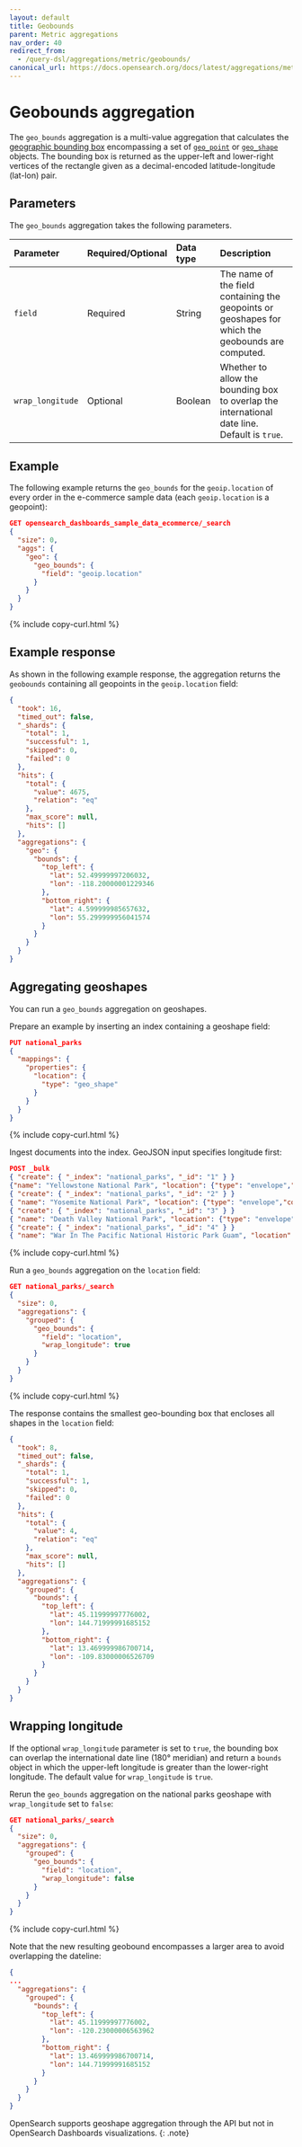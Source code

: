 ```yaml
---
layout: default
title: Geobounds
parent: Metric aggregations
nav_order: 40
redirect_from:
  - /query-dsl/aggregations/metric/geobounds/
canonical_url: https://docs.opensearch.org/docs/latest/aggregations/metric/geobounds/
---
```


# Geobounds aggregation

The `geo_bounds` aggregation is a multi-value aggregation that calculates the [geographic bounding box](https://docs.ogc.org/is/12-063r5/12-063r5.html#30) encompassing a set of [`geo_point`]({{site.url}}{{site.baseurl}}/field-types/supported-field-types/geo-point/) or [`geo_shape`]({{site.url}}{{site.baseurl}}/field-types/supported-field-types/geo-shape/) objects. The bounding box is returned as the upper-left and lower-right vertices of the rectangle given as a decimal-encoded latitude-longitude (lat-lon) pair.

## Parameters

The `geo_bounds` aggregation takes the following parameters.

| Parameter        | Required/Optional | Data type      | Description |
| :--              | :--               | :--            | :--         |
| `field`          | Required          | String         | The name of the field containing the geopoints or geoshapes for which the geobounds are computed. |
| `wrap_longitude` | Optional          | Boolean        | Whether to allow the bounding box to overlap the international date line. Default is `true`. |

## Example

The following example returns the `geo_bounds` for the `geoip.location` of every order in the e-commerce sample data (each `geoip.location` is a geopoint):

```json
GET opensearch_dashboards_sample_data_ecommerce/_search
{
  "size": 0,
  "aggs": {
    "geo": {
      "geo_bounds": {
        "field": "geoip.location"
      }
    }
  }
}
```
{% include copy-curl.html %}

## Example response

As shown in the following example response, the aggregation returns the `geobounds` containing all geopoints in the `geoip.location` field:

```json
{
  "took": 16,
  "timed_out": false,
  "_shards": {
    "total": 1,
    "successful": 1,
    "skipped": 0,
    "failed": 0
  },
  "hits": {
    "total": {
      "value": 4675,
      "relation": "eq"
    },
    "max_score": null,
    "hits": []
  },
  "aggregations": {
    "geo": {
      "bounds": {
        "top_left": {
          "lat": 52.49999997206032,
          "lon": -118.20000001229346
        },
        "bottom_right": {
          "lat": 4.599999985657632,
          "lon": 55.299999956041574
        }
      }
    }
  }
}
```

## Aggregating geoshapes

You can run a `geo_bounds` aggregation on geoshapes.

Prepare an example by inserting an index containing a geoshape field:

```json
PUT national_parks
{
  "mappings": {
    "properties": {
      "location": {
        "type": "geo_shape"
      }
    }
  }
}
```
{% include copy-curl.html %}

Ingest documents into the index. GeoJSON input specifies longitude first:

```json
POST _bulk
{ "create": { "_index": "national_parks", "_id": "1" } }
{"name": "Yellowstone National Park", "location": {"type": "envelope","coordinates": [ [-111.15, 45.12], [-109.83, 44.12] ]}}
{ "create": { "_index": "national_parks", "_id": "2" } }
{ "name": "Yosemite National Park", "location": {"type": "envelope","coordinates": [ [-120.23, 38.16], [-119.05, 37.45] ]} }
{ "create": { "_index": "national_parks", "_id": "3" } }
{ "name": "Death Valley National Park", "location": {"type": "envelope","coordinates": [ [-117.34, 37.01], [-116.38, 36.25] ]} }
{ "create": { "_index": "national_parks", "_id": "4" } }
{ "name": "War In The Pacific National Historic Park Guam", "location": {"type": "point","coordinates": [144.72, 13.47]} }
```
{% include copy-curl.html %}

Run a `geo_bounds` aggregation on the `location` field:

```json
GET national_parks/_search
{
  "size": 0,
  "aggregations": {
    "grouped": {
      "geo_bounds": {
        "field": "location",
        "wrap_longitude": true
      }
    }
  }
}
```
{% include copy-curl.html %}

The response contains the smallest geo-bounding box that encloses all shapes in the `location` field:

```json
{
  "took": 8,
  "timed_out": false,
  "_shards": {
    "total": 1,
    "successful": 1,
    "skipped": 0,
    "failed": 0
  },
  "hits": {
    "total": {
      "value": 4,
      "relation": "eq"
    },
    "max_score": null,
    "hits": []
  },
  "aggregations": {
    "grouped": {
      "bounds": {
        "top_left": {
          "lat": 45.11999997776002,
          "lon": 144.71999991685152
        },
        "bottom_right": {
          "lat": 13.469999986700714,
          "lon": -109.83000006526709
        }
      }
    }
  }
}
```

## Wrapping longitude

If the optional `wrap_longitude` parameter is set to `true`, the bounding box can overlap the international date line (180&deg; meridian) and return a `bounds` object in which the upper-left longitude is greater than the lower-right longitude. The default value for `wrap_longitude` is `true`.

Rerun the `geo_bounds` aggregation on the national parks geoshape with `wrap_longitude` set to `false`:

```json
GET national_parks/_search
{
  "size": 0,
  "aggregations": {
    "grouped": {
      "geo_bounds": {
        "field": "location",
        "wrap_longitude": false
      }
    }
  }
}
```
{% include copy-curl.html %}

Note that the new resulting geobound encompasses a larger area to avoid overlapping the dateline:

```json
{
...
  "aggregations": {
    "grouped": {
      "bounds": {
        "top_left": {
          "lat": 45.11999997776002,
          "lon": -120.23000006563962
        },
        "bottom_right": {
          "lat": 13.469999986700714,
          "lon": 144.71999991685152
        }
      }
    }
  }
}
```

OpenSearch supports geoshape aggregation through the API but not in OpenSearch Dashboards visualizations.
{: .note}
